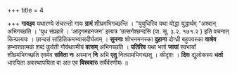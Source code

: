 +++
title = 4

+++
**गावइव** यथारण्ये संचरन्तो गावः **ग्रामं** शीघ्रमभिगच्छन्ति । ”युयुधिरिव यथा योद्धा युद्धार्थम् ”अश्वान् अभिगच्छति । ‘युध संप्रहारे । ‘आदृगमहनजन' इत्यत्र ‘उत्सर्गश्छन्दसि (पा. सू. ३.२. १७१.२ ) इति वचनात् किन्प्रत्ययः । छान्दसं सांहितिकमभ्यासदीर्घत्वम् । **सुमनाः**
शोभनमनस्का **दुहाना** दोग्ध्री बहुपयस्का **वाश्रेव** हम्भारवात्मकं शब्दं कुर्वती गौर्यथात्मीयं **वत्सम्** अभिगच्छति । **पतिरिव** यथा भर्ता **जायां** स्वभार्यां शीघ्रमभिगच्छति एवमेव **सविता** **नः** अस्मान् **नि** अभि **एतु** नितरामभिगच्छतु । कीदृशः । **दिवः** द्युलोकस्य **धर्ता** धारयिता
अवस्थापयिता वा अत एव **विश्ववारः** सर्वैर्वरणीयः ॥